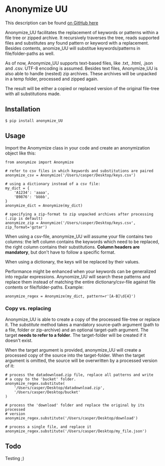 # Anonymize UU

This description can be found [on GitHub here](https://github.com/cskaandorp/anonymize)

Anonymize_UU facilitates the replacement of keywords or patterns within a file tree or zipped archive. It recursively traverses the tree, reads supported files and substitutes any found pattern or keyword with a replacement. Besides contents, anomize_UU will substitue keywords/patterns in file/folder-paths as well.

As of now, Anonymize_UU supports text-based files, like .txt, .html, .json and .csv. UTF-8 encoding is assumed. Besides text files, Anonymize_UU is also able to handle (nested) zip archives. These archives will be unpacked in a temp folder, processed and zipped again.

The result will be either a copied or replaced version of the original file-tree with all substitutions made.

## Installation

`$ pip install anonymize_UU`

## Usage

Import the Anomymize class in your code and create an anonymization object like this:

```
from anonymize import Anonymize

# refer to csv files in which keywords and substitutions are paired
anonymize_csv = Anonymize('/Users/casper/Desktop/keys.csv')

# using a dictionary instead of a csv file:
my_dict = {
    'A1234': 'aaaa',
    'B9876': 'bbbb',
}
anonymize_dict = Anonymize(my_dict)

# specifying a zip-format to zip unpacked archives after processing (.zip is default)
anonymize_zip = Anonymize('/Users/casper/Desktop/keys.csv', zip_format='gztar')
```

When using a csv-file, anonymize_UU will assume your file contains two columns: the left column contains the keywords which need to be replaced, the right column contains their substitutions. **Column headers are mandatory**, but don't have to follow a specific format.

When using a dictionary, the keys will be replaced by their values.

Performance might be enhanced when your keywords can be generalized into regular expressions. Anynomize_UU will search these patterns and replace them instead of matching the entire dictionary/csv-file against file contents or file/folder-paths. Example:

```
anonymize_regex = Anonymize(my_dict, pattern=r'[A-B]\d{4}')
```

### Copy vs. replacing

Anonymize_UU is able to create a copy of the processed file-tree or replace it. The $substitute$ method takes a mandatory source-path argument (path to a file, folder or zip-archive) and an optional target-path argument. The target **needs to refer to a folder**. The target-folder will be created if it doesn't exist.

When the target argument is provided, anonymize_UU will create a processed copy of the source into the target-folder. When the target argument is omitted, the source will be overwritten by a processed version of it:

```
# process the datadownload.zip file, replace all patterns and write
# a copy to the 'bucket' folder.
anonymize_regex.substitute(
    '/Users/casper/Desktop/datadownload.zip', 
    '/Users/casper/Desktop/bucket'
)

# process the 'download' folder and replace the original by its processed 
# version
anonymize_regex.substitute('/Users/casper/Desktop/download')

# process a single file, and replace it
anonymize_regex.substitute('/Users/casper/Desktop/my_file.json')
```

## Todo

Testing ;)